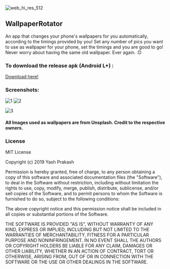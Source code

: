 ![web_hi_res_512](https://user-images.githubusercontent.com/34805906/55055384-cad14f00-5088-11e9-92f1-856992c2c4ef.png)
## WallpaperRotator
An app that changes your phone's wallpapers for you automatically, according to the timings provided by you! Set any number of pics you want to use as wallpaper for your phone, set the timings and you are good to go! Never worry about having the same old wallpaper. Ever again. :D

### To download the release apk (Android L+) :
[Download here!](https://github.com/yashprakash13/WallpaperRotator/releases/tag/v1.0)

### Screenshots:
![1](https://user-images.githubusercontent.com/34805906/55055795-27813980-508a-11e9-8480-b74931d9a3b9.png) ![2](https://user-images.githubusercontent.com/34805906/55055925-98c0ec80-508a-11e9-8ad9-0f4acc196089.png)

![3](https://user-images.githubusercontent.com/34805906/55055927-99f21980-508a-11e9-9821-01c5e7fca815.png)

#### All Images used as wallpapers are from Unsplash. Credit to the respective owners.

### License

MIT License

Copyright (c) 2019 Yash Prakash

Permission is hereby granted, free of charge, to any person obtaining a copy
of this software and associated documentation files (the "Software"), to deal
in the Software without restriction, including without limitation the rights
to use, copy, modify, merge, publish, distribute, sublicense, and/or sell
copies of the Software, and to permit persons to whom the Software is
furnished to do so, subject to the following conditions:

The above copyright notice and this permission notice shall be included in all
copies or substantial portions of the Software.

THE SOFTWARE IS PROVIDED "AS IS", WITHOUT WARRANTY OF ANY KIND, EXPRESS OR
IMPLIED, INCLUDING BUT NOT LIMITED TO THE WARRANTIES OF MERCHANTABILITY,
FITNESS FOR A PARTICULAR PURPOSE AND NONINFRINGEMENT. IN NO EVENT SHALL THE
AUTHORS OR COPYRIGHT HOLDERS BE LIABLE FOR ANY CLAIM, DAMAGES OR OTHER
LIABILITY, WHETHER IN AN ACTION OF CONTRACT, TORT OR OTHERWISE, ARISING FROM,
OUT OF OR IN CONNECTION WITH THE SOFTWARE OR THE USE OR OTHER DEALINGS IN THE
SOFTWARE.
